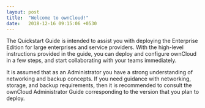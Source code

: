 ```yaml
---
layout: post
title:  "Welcome to ownCloud!"
date:   2018-12-16 09:15:06 +0530
---
```

The Quickstart Guide is intended to assist you with deploying the Enterprise Edition for large enterprises and service providers. With the high-level instructions provided in the guide, you can deploy and configure ownCloud in a few steps, and start collaborating with your teams immediately.
 
It is assumed that as an Administrator you have a strong understanding of networking and backup concepts. If you need guidance with networking, storage, and backup requirements, then it is recommended to consult the ownCloud Administrator Guide corresponding to the version that you plan to deploy.



